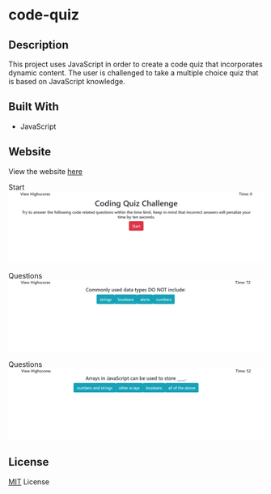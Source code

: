 # code-quiz

## Description

This project uses JavaScript in order to create a code quiz that incorporates dynamic content.
The user is challenged to take a multiple choice quiz that is based on JavaScript knowledge.

## Built With

- JavaScript

## Website

View the website [here](https://bhayes11.github.io/code-quiz/)

Start ![Prompt](/assets/quiz1.png)

Questions ![Confirm](/assets/quiz3.png)

Questions ![Generated Password](/assets/quiz2.png)

## License

[MIT](https://choosealicense.com/licenses/mit/#) License
